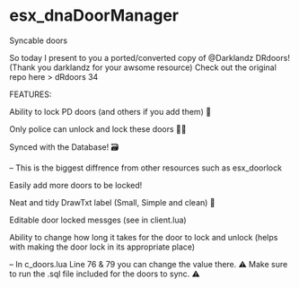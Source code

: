 # esx_dnaDoorManager
Syncable doors

So today I present to you a ported/converted copy of @Darklandz DRdoors! (Thank you darklandz for your awsome resource) Check out the original repo here > dRdoors 34

FEATURES:

Ability to lock PD doors (and others if you add them) :key:

Only police can unlock and lock these doors :policeman:

Synced with the Database! :card_file_box:

– This is the biggest diffrence from other resources such as esx_doorlock

Easily add more doors to be locked!

Neat and tidy DrawTxt label (Small, Simple and clean) :memo:

Editable door locked messges (see in client.lua)

Ability to change how long it takes for the door to lock and unlock (helps with making the door lock in its appropriate place)

– In c_doors.lua Line 76 & 79 you can change the value there.
:warning: Make sure to run the .sql file included for the doors to sync. :warning:
